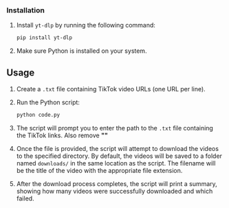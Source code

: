 ### Installation

1. Install `yt-dlp` by running the following command:

   ```bash
   pip install yt-dlp
   ```
2. Make sure Python is installed on your system.
## Usage

1. Create a `.txt` file containing TikTok video URLs (one URL per line).

2. Run the Python script:

   ```bash
   python code.py
   ```

3. The script will prompt you to enter the path to the `.txt` file containing the TikTok links. Also remove **""**

4. Once the file is provided, the script will attempt to download the videos to the specified directory. By default, the videos will be saved to a folder named `downloads/` in the same location as the script. The filename will be the title of the video with the appropriate file extension.

5. After the download process completes, the script will print a summary, showing how many videos were successfully downloaded and which failed.
